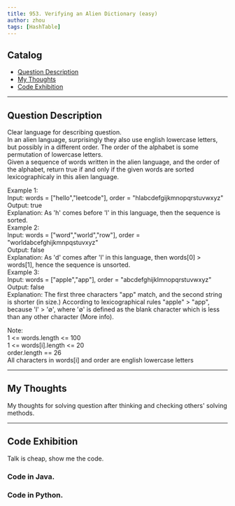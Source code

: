 ```yaml
---
title: 953. Verifying an Alien Dictionary (easy)                 
author: zhou      
tags: [HashTable]          
---
```


       

## Catalog  
+ [Question Description](#partI)
+ [My Thoughts](#partII)
+ [Code Exhibition](#partIII)

----------------------------------

## Question Description
Clear language for describing question.    
In an alien language, surprisingly they also use english lowercase letters, but possibly in a different order. The order of the alphabet is some permutation of lowercase letters.     
Given a sequence of words written in the alien language, and the order of the alphabet, return true if and only if the given words are sorted lexicographicaly in this alien language.     

Example 1:     
Input: words = ["hello","leetcode"], order = "hlabcdefgijkmnopqrstuvwxyz"     
Output: true     
Explanation: As 'h' comes before 'l' in this language, then the sequence is sorted.    
Example 2:    
Input: words = ["word","world","row"], order = "worldabcefghijkmnpqstuvxyz"    
Output: false    
Explanation: As 'd' comes after 'l' in this language, then words[0] > words[1], hence the sequence is unsorted.    
Example 3:     
Input: words = ["apple","app"], order = "abcdefghijklmnopqrstuvwxyz"    
Output: false     
Explanation: The first three characters "app" match, and the second string is shorter (in size.) According to lexicographical rules "apple" > "app", because 'l' > '∅', where '∅' is defined as the blank character which is less than any other character (More info).    

Note:    
1 <= words.length <= 100   
1 <= words[i].length <= 20   
order.length == 26    
All characters in words[i] and order are english lowercase letters      


----------------------------------

## My Thoughts
My thoughts for solving question after thinking and checking others' solving methods.        








----------------------------------

## Code Exhibition
Talk is cheap, show me the code.    
### Code in Java.     



### Code in Python.   



